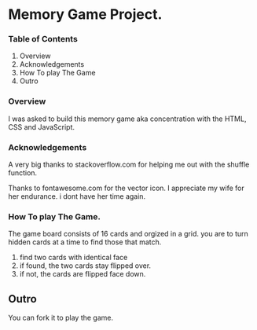 # Memory Game Project.

### Table of Contents
1. Overview
2. Acknowledgements
3. How To play The Game
4. Outro


### Overview
I was asked to build this memory game aka concentration with the HTML, CSS and JavaScript.

### Acknowledgements

A very big thanks to stackoverflow.com for helping me out with the shuffle function.

Thanks to fontawesome.com for the vector icon.
I appreciate my wife for her endurance. i dont have her time again.


### How To play The Game.

The game board consists of 16 cards and orgized in a grid. you are to turn hidden cards at a time to find those that match. 

1. find two cards with identical face
2. if found, the two cards stay flipped over.
3. if not, the cards are flipped face down.



## Outro

You can fork it to play the game.
